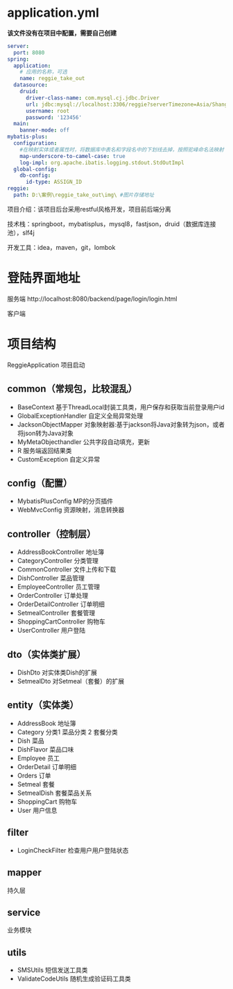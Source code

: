 # application.yml

**该文件没有在项目中配置，需要自己创建**

```yaml
server:
  port: 8080
spring:
  application:
    # 应用的名称，可选
    name: reggie_take_out
  datasource:
    druid:
      driver-class-name: com.mysql.cj.jdbc.Driver
      url: jdbc:mysql://localhost:3306/reggie?serverTimezone=Asia/Shanghai&useUnicode=true&characterEncoding=utf-8&zeroDateTimeBehavior=convertToNull&useSSL=false&allowPublicKeyRetrieval=true
      username: root
      password: '123456'
  main:
    banner-mode: off
mybatis-plus:
  configuration:
    #在映射实体或者属性时，将数据库中表名和字段名中的下划线去掉，按照驼峰命名法映射
    map-underscore-to-camel-case: true
    log-impl: org.apache.ibatis.logging.stdout.StdOutImpl
  global-config:
    db-config:
      id-type: ASSIGN_ID
reggie:
  path: D:\案例\reggie_take_out\img\ #图片存储地址
```

项目介绍：该项目后台采用restful风格开发，项目前后端分离

技术栈：springboot，mybatisplus，mysql8，fastjson，druid（数据库连接池），slf4j

开发工具：idea，maven，git，lombok

# 登陆界面地址

服务端 http://localhost:8080/backend/page/login/login.html

客户端 





# 项目结构

ReggieApplication 项目启动

## common（常规包，比较混乱）

- BaseContext 基于ThreadLocal封装工具类，用户保存和获取当前登录用户id
- GlobalExceptionHandler 自定义全局异常处理
- JacksonObjectMapper 对象映射器:基于jackson将Java对象转为json，或者将json转为Java对象
- MyMetaObjecthandler 公共字段自动填充，更新
- R 服务端返回结果类
- CustomException 自定义异常

## config（配置）

- MybatisPlusConfig MP的分页插件
- WebMvcConfig 资源映射，消息转换器

## controller（控制层）

- AddressBookController 地址簿
- CategoryController 分类管理
- CommonController 文件上传和下载
- DishController 菜品管理
- EmployeeController 员工管理
- OrderController 订单处理
- OrderDetailController 订单明细
- SetmealController 套餐管理
- ShoppingCartController 购物车
- UserController 用户登陆

## dto（实体类扩展）

- DishDto 对实体类Dish的扩展
- SetmealDto 对Setmeal（套餐）的扩展

## entity（实体类）

- AddressBook 地址簿
- Category 分类1 菜品分类 2 套餐分类
- Dish 菜品
- DishFlavor 菜品口味
- Employee 员工
- OrderDetail 订单明细
- Orders 订单
- Setmeal 套餐
- SetmealDish 套餐菜品关系
- ShoppingCart 购物车
- User 用户信息

## filter

- LoginCheckFilter 检查用户用户登陆状态

## mapper

持久层

## service

业务模块

## utils

- SMSUtils 短信发送工具类
- ValidateCodeUtils 随机生成验证码工具类

























